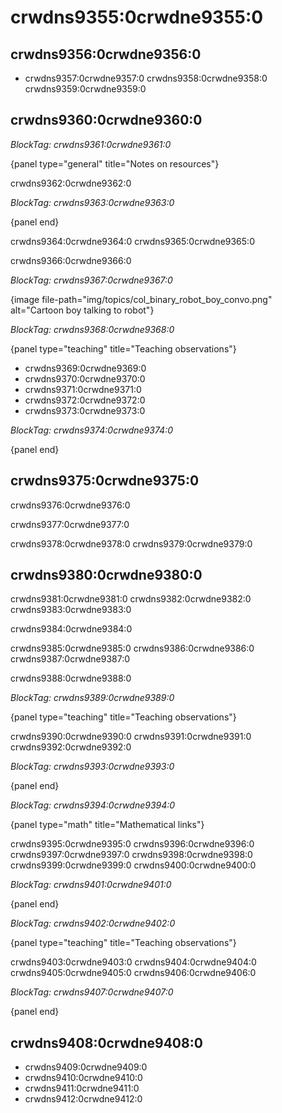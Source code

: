 # crwdns9355:0crwdne9355:0

## crwdns9356:0crwdne9356:0

- crwdns9357:0crwdne9357:0 crwdns9358:0crwdne9358:0 crwdns9359:0crwdne9359:0

## crwdns9360:0crwdne9360:0

*BlockTag: crwdns9361:0crwdne9361:0*

{panel type="general" title="Notes on resources"}

crwdns9362:0crwdne9362:0

*BlockTag: crwdns9363:0crwdne9363:0*

{panel end}

crwdns9364:0crwdne9364:0 crwdns9365:0crwdne9365:0

crwdns9366:0crwdne9366:0

*BlockTag: crwdns9367:0crwdne9367:0*

{image file-path="img/topics/col_binary_robot_boy_convo.png" alt="Cartoon boy talking to robot"}

*BlockTag: crwdns9368:0crwdne9368:0*

{panel type="teaching" title="Teaching observations"}

- crwdns9369:0crwdne9369:0
- crwdns9370:0crwdne9370:0
- crwdns9371:0crwdne9371:0
- crwdns9372:0crwdne9372:0
- crwdns9373:0crwdne9373:0

*BlockTag: crwdns9374:0crwdne9374:0*

{panel end}

## crwdns9375:0crwdne9375:0

crwdns9376:0crwdne9376:0

crwdns9377:0crwdne9377:0

crwdns9378:0crwdne9378:0 crwdns9379:0crwdne9379:0

## crwdns9380:0crwdne9380:0

crwdns9381:0crwdne9381:0 crwdns9382:0crwdne9382:0 crwdns9383:0crwdne9383:0

crwdns9384:0crwdne9384:0

crwdns9385:0crwdne9385:0 crwdns9386:0crwdne9386:0 crwdns9387:0crwdne9387:0

crwdns9388:0crwdne9388:0

*BlockTag: crwdns9389:0crwdne9389:0*

{panel type="teaching" title="Teaching observations"}

crwdns9390:0crwdne9390:0 crwdns9391:0crwdne9391:0 crwdns9392:0crwdne9392:0

*BlockTag: crwdns9393:0crwdne9393:0*

{panel end}

*BlockTag: crwdns9394:0crwdne9394:0*

{panel type="math" title="Mathematical links"}

crwdns9395:0crwdne9395:0 crwdns9396:0crwdne9396:0 crwdns9397:0crwdne9397:0 crwdns9398:0crwdne9398:0 crwdns9399:0crwdne9399:0 crwdns9400:0crwdne9400:0

*BlockTag: crwdns9401:0crwdne9401:0*

{panel end}

*BlockTag: crwdns9402:0crwdne9402:0*

{panel type="teaching" title="Teaching observations"}

crwdns9403:0crwdne9403:0 crwdns9404:0crwdne9404:0 crwdns9405:0crwdne9405:0 crwdns9406:0crwdne9406:0

*BlockTag: crwdns9407:0crwdne9407:0*

{panel end}

## crwdns9408:0crwdne9408:0

- crwdns9409:0crwdne9409:0
- crwdns9410:0crwdne9410:0
- crwdns9411:0crwdne9411:0
- crwdns9412:0crwdne9412:0